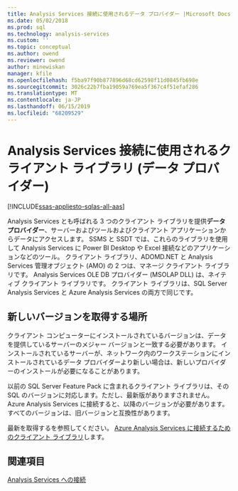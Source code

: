 ```yaml
---
title: Analysis Services 接続に使用されるデータ プロバイダー |Microsoft Docs
ms.date: 05/02/2018
ms.prod: sql
ms.technology: analysis-services
ms.custom: ''
ms.topic: conceptual
ms.author: owend
ms.reviewer: owend
author: minewiskan
manager: kfile
ms.openlocfilehash: f5ba97f90b877896d68cd62598f11d0845fb698e
ms.sourcegitcommit: 3026c22b7fba19059a769ea5f367c4f51efaf286
ms.translationtype: MT
ms.contentlocale: ja-JP
ms.lasthandoff: 06/15/2019
ms.locfileid: "68209529"
---
```

# <a name="client-libraries-data-providers-used-for-analysis-services-connections"></a>Analysis Services 接続に使用されるクライアント ライブラリ (データ プロバイダー)
[!INCLUDE[ssas-appliesto-sqlas-all-aas](../../includes/ssas-appliesto-sqlas-all-aas.md)]

Analysis Services とも呼ばれる 3 つのクライアント ライブラリを提供**データ プロバイダー**、サーバーおよびツールおよびクライアント アプリケーションからデータにアクセスします。 SSMS と SSDT では、これらのライブラリを使用して Analysis Services に Power BI Desktop や Excel 接続などのアプリケーションなどのツール。 クライアント ライブラリ、ADOMD.NET と Analysis Services 管理オブジェクト (AMO) の 2 つは、マネージ クライアント ライブラリです。 Analysis Services OLE DB プロバイダー (MSOLAP DLL) は、ネイティブ クライアント ライブラリです。 クライアント ライブラリは、SQL Server Analysis Services と Azure Analysis Services の両方で同じです。
  
##  <a name="bkmk_downloadsite"></a> 新しいバージョンを取得する場所  
 クライアント コンピューターにインストールされているバージョンは、データを提供しているサーバーのメジャー バージョンと一致する必要があります。 インストールされているサーバーが、ネットワーク内のワークステーションにインストールされているデータ プロバイダーより新しい場合は、新しいプロバイダーのインストールが必要になることがあります。  

以前の SQL Server Feature Pack に含まれるクライアント ライブラリは、その SQL のバージョンに対応します。ただし、最新版がありますされません。 Azure Analysis Services に接続すると、以降のバージョンが必要があります。 すべてのバージョンは、旧バージョンと互換性があります。

最新を取得するを参照してください。 [Azure Analysis Services に接続するためのクライアント ライブラリ](https://docs.microsoft.com/azure/analysis-services/analysis-services-data-providers)します。 
  
## <a name="see-also"></a>関連項目  
 [Analysis Services への接続](../../analysis-services/instances/connect-to-analysis-services.md)  
  
  
